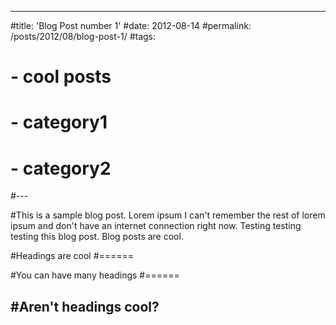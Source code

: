 ---
#title: 'Blog Post number 1'
#date: 2012-08-14
#permalink: /posts/2012/08/blog-post-1/
#tags:
#  - cool posts
#  - category1
#  - category2
#---

#This is a sample blog post. Lorem ipsum I can't remember the rest of lorem ipsum and don't have an internet connection right now. Testing testing testing this blog post. Blog posts are cool.

#Headings are cool
#======

#You can have many headings
#======

#Aren't headings cool?
------